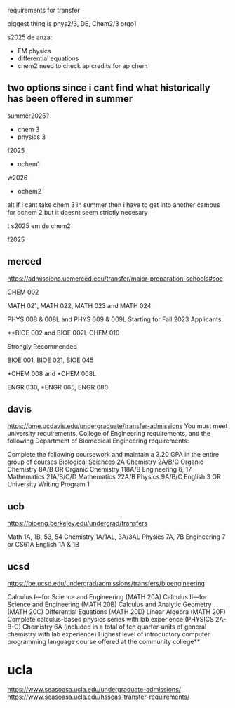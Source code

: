 requirements for transfer 

biggest thing is phys2/3, DE, Chem2/3 orgo1

s2025 de anza:
* EM physics 
* differential equations
* chem2 need to check ap credits for ap chem 

## two options since i cant find what historically has been offered in summer
summer2025? 
* chem 3 
* physics 3 

f2025
* ochem1 

w2026
* ochem2 

alt if i cant take chem 3 in summer then i have to get into another campus for ochem 2 
but it doesnt seem strictly necesary 

t
s2025
em 
de 
chem2 

f2025





## merced 
https://admissions.ucmerced.edu/transfer/major-preparation-schools#soe

CHEM 002

MATH 021, MATH 022, MATH 023 and MATH 024

PHYS 008 & 008L and PHYS 009 & 009L
Starting for Fall 2023 Applicants:

**BIOE 002 and BIOE 002L
CHEM 010

Strongly Recommended

BIOE 001, BIOE 021, BIOE 045

*CHEM 008 and *CHEM 008L

ENGR 030, *ENGR 065, ENGR 080


## davis
https://bme.ucdavis.edu/undergraduate/transfer-admissions
You must meet university requirements, College of Engineering requirements, and the following Department of Biomedical Engineering requirements:

Complete the following  coursework and maintain a 3.20 GPA in the entire group of courses
Biological Sciences 2A
Chemistry 2A/B/C
Organic Chemistry 8A/B
OR Organic Chemistry 118A/B
Engineering 6, 17
Mathematics 21A/B/C/D
Mathematics 22A/B
Physics 9A/B/C
English 3 OR University Writing Program 1

## ucb 
https://bioeng.berkeley.edu/undergrad/transfers

Math 1A, 1B, 53, 54
Chemistry 1A/1AL, 3A/3AL
Physics 7A, 7B
Engineering 7 or CS61A
English 1A & 1B


## ucsd 
https://be.ucsd.edu/undergrad/admissions/transfers/bioengineering

Calculus I—for Science and Engineering (MATH 20A)
Calculus II—for Science and Engineering (MATH 20B)
Calculus and Analytic Geometry (MATH 20C)
Differential Equations (MATH 20D)
Linear Algebra (MATH 20F)
Complete calculus-based physics series with lab experience (PHYSICS 2A-B-C)
Chemistry 6A (included in a total of ten quarter-units of general chemistry with lab experience)
Highest level of introductory computer programming language course offered at the community college**

# ucla 
https://www.seasoasa.ucla.edu/undergraduate-admissions/
https://www.seasoasa.ucla.edu/hsseas-transfer-requirements/
